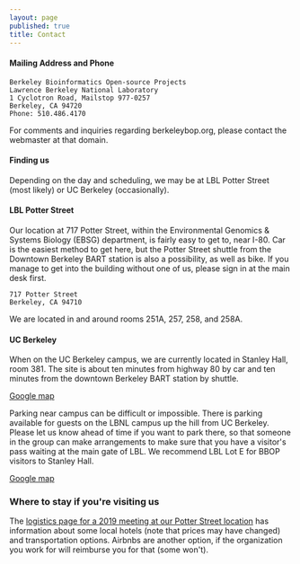 ```yaml
---
layout: page
published: true
title: Contact
---
```


#### Mailing Address and Phone

```
Berkeley Bioinformatics Open-source Projects
Lawrence Berkeley National Laboratory
1 Cyclotron Road, Mailstop 977-0257
Berkeley, CA 94720
Phone: 510.486.4170
```

For comments and inquiries regarding berkeleybop.org, please contact
the webmaster at that domain.

#### Finding us

Depending on the day and scheduling, we may be at LBL Potter Street
(most likely) or UC Berkeley (occasionally).

#### LBL Potter Street

Our location at 717 Potter Street, within the Environmental Genomics & Systems Biology (EBSG) department, is fairly easy to get to, near I-80. Car is the easiest method to get here, but the Potter Street shuttle from the Downtown Berkeley BART station is also a possibility, as well as bike. If you manage to get into the building without one of us, please sign in at the main desk first.

```
717 Potter Street
Berkeley, CA 94710
```

We are located in and around rooms 251A, 257, 258, and 258A.

#### UC Berkeley

When on the UC Berkeley campus, we are currently located in Stanley
Hall, room 381. The site is about ten minutes from highway 80 by car and
ten minutes from the downtown Berkeley BART station by shuttle.

<a href="https://www.google.com/maps/place/Stanley+Hall/@37.8741442,-122.2571254,17z/data=!4m2!3m1!1s0x80857c249076fa5d:0xb202314bfe58c9f1">Google map</a>

Parking near campus can be difficult or impossible. There is parking
available for guests on the LBNL campus up the hill from UC
Berkeley. Please let us know ahead of time if you want to park there, so that someone in the group can make
arrangements to make sure that you have a visitor's pass waiting at
the main gate of LBL. We recommend LBL Lot E for BBOP visitors to
Stanley Hall.

<a href="https://www.google.com/maps/place/Lot+E,+University+of+California,+Berkeley,+Berkeley,+CA+94720/@37.8761946,-122.2537364,17z/data=!3m1!4b1!4m2!3m1!1s0x80857c3cb3f1a0e5:0xda446c758911463e">Google map</a>

### Where to stay if you're visiting us

The [logistics page for a 2019 meeting at our Potter Street location](http://wiki.geneontology.org/index.php/2019_Berkeley_GOC_Meeting_Logistics#Hotels) has information about some local hotels (note that prices may have changed) and transportation options.
Airbnbs are another option, if the organization you work for will reimburse you for that (some won't).
